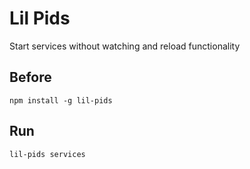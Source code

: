 # Lil Pids
Start services without watching and reload functionality

## Before
`npm install -g lil-pids`

## Run
`lil-pids services`
